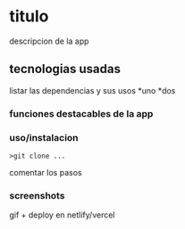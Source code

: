 # titulo

descripcion de la app

## tecnologias usadas

listar las dependencias y sus usos
*uno
*dos

### funciones destacables de la app

### uso/instalacion

```
>git clone ...
```
comentar los pasos

### screenshots

gif + deploy en netlify/vercel

